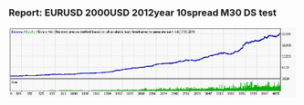 
### Report: EURUSD 2000USD 2012year 10spread M30 DS test

![EURUSD 2000USD 2012year 10spread M30 DS test.txt](./EURUSD-2000USD-2012year-10spread-M30-DS-test.gif)

